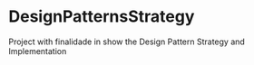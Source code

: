 # DesignPatternsStrategy
Project with finalidade in show the Design Pattern Strategy and Implementation
